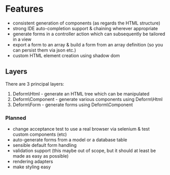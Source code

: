# Features
* consistent generation of components (as regards the HTML structure)
* strong IDE auto-completion support & chaining wherever appropriate
* generate forms in a controller action which can subsequently be tailored in a view
* export a form to an array & build a form from an array definition (so you can persist them via json etc.)
* custom HTML element creation using shadow dom

## Layers
There are 3 principal layers:
1. Deform\Html - generate an HTML tree which can be manipulated
2. Deform\Component - generate various components using Deform\Html
3. Deform\Form - generate forms using Deform\Component

### Planned
* change acceptance test to use a real browser via selenium & test custom components (etc)
* auto-generate forms from a model or a database table
* sensible default form handling
* validation support (this maybe out of scope, but it should at least be made as easy as possible)
* rendering adapters
* make styling easy